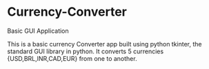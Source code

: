 # Currency-Converter
Basic GUI Application

This is a basic currency Converter app built using python tkinter, the standard GUI library in python. It converts 5 currencies {USD,BRL,INR,CAD,EUR} from one to another. 
